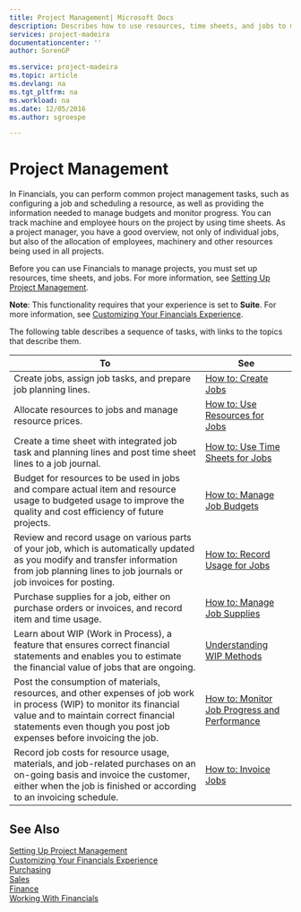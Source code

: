 ```yaml
---
title: Project Management| Microsoft Docs
description: Describes how to use resources, time sheets, and jobs to manage projects.
services: project-madeira
documentationcenter: ''
author: SorenGP

ms.service: project-madeira
ms.topic: article
ms.devlang: na
ms.tgt_pltfrm: na
ms.workload: na
ms.date: 12/05/2016
ms.author: sgroespe

---
```

# Project Management
In Financials, you can perform common project management tasks, such as configuring a job and scheduling a resource, as well as providing the information needed to manage budgets and monitor progress. You can track machine and employee hours on the project by using time sheets. As a project manager, you have a good overview, not only of individual jobs, but also of the allocation of employees, machinery and other resources being used in all projects.

Before you can use Financials to manage projects, you must set up resources, time sheets, and jobs. For more information, see [Setting Up Project Management](projects-setup-projects.md).  

**Note**: This functionality requires that your experience is set to **Suite**. For more information, see [Customizing Your Financials Experience](ui-experiences.md).

The following table describes a sequence of tasks, with links to the topics that describe them.

| To | See |
| --- | --- |
| Create jobs, assign job tasks, and prepare job planning lines. |[How to: Create Jobs](projects-how-create-jobs.md) |
| Allocate resources to jobs and manage resource prices. |[How to: Use Resources for Jobs](projects-how-use-resources.md) |
| Create a time sheet with integrated job task and planning lines and post time sheet lines to a job journal. |[How to: Use Time Sheets for Jobs](projects-how-use-time-sheets.md) |
| Budget for resources to be used in jobs and compare actual item and resource usage to budgeted usage to improve the quality and cost efficiency of future projects. |[How to: Manage Job Budgets](projects-how-manage-budgets.md) |
| Review and record usage on various parts of your job, which is automatically updated as you modify and transfer information from job planning lines to job journals or job invoices for posting. |[How to: Record Usage for Jobs](projects-how-record-job-usage.md) |
| Purchase supplies for a job, either on purchase orders or invoices, and record item and time usage. |[How to: Manage Job Supplies](projects-how-manage-project-supplies.md) |
| Learn about WIP (Work in Process), a feature that ensures correct financial statements and enables you to estimate the financial value of jobs that are ongoing. |[Understanding WIP Methods](projects-understanding-wip.md) |
| Post the consumption of materials, resources, and other expenses of job work in process (WIP) to monitor its financial value and to maintain correct financial statements even though you post job expenses before invoicing the job. |[How to: Monitor Job Progress and Performance](projects-how-monitor-progress-performance.md) |
| Record job costs for resource usage, materials, and job-related purchases on an on-going basis and invoice the customer, either when the job is finished or according to an invoicing schedule. |[How to: Invoice Jobs](projects-how-invoice-jobs.md) |

## See Also
[Setting Up Project Management](projects-setup-projects.md)  
[Customizing Your Financials Experience](ui-experiences.md)      
[Purchasing](purchasing-manage-purchasing.md)         
[Sales](sales-manage-sales.md)    
[Finance](finance.md)  
[Working With Financials](ui-work-product.md)  

